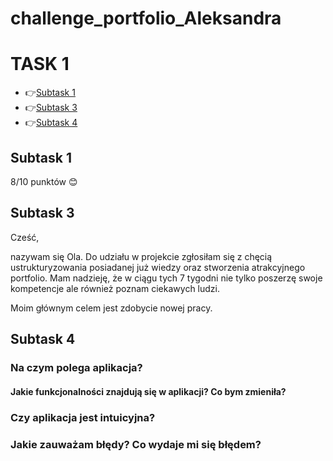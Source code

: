 # challenge_portfolio_Aleksandra
# TASK 1
 - 👉[Subtask 1](#Subtask-1)
 - 👉[Subtask 3](#Subtask-3)
 - 👉[Subtask 4](#Subtask-4)
 
## Subtask 1
8/10 punktów :blush: 
## Subtask 3
Cześć,

nazywam się Ola. Do udziału w projekcie zgłosiłam się z chęcią ustrukturyzowania posiadanej już wiedzy oraz stworzenia atrakcyjnego portfolio. Mam nadzieję, że w ciągu tych 7 tygodni nie tylko poszerzę swoje kompetencje ale również poznam ciekawych ludzi. 

Moim głównym celem jest zdobycie nowej pracy.

## Subtask 4
### Na czym polega aplikacja?



#### Jakie funkcjonalności znajdują się w aplikacji? Co bym zmieniła?



### Czy aplikacja jest intuicyjna?



### Jakie zauważam błędy? Co wydaje mi się błędem? 

